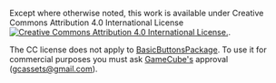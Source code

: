 Except where otherwise noted, this work is available under Creative Commons Attribution 4.0 International License [![Creative Commons Attribution 4.0 International License.](https://i.creativecommons.org/l/by/4.0/80x15.png)](http://creativecommons.org/licenses/by/4.0/).

The CC license does not apply to [BasicButtonsPackage](https://www.assetstore.unity3d.com/en/#!/content/15351). To use it for commercial purposes you must ask [GameCube's](https://www.assetstore.unity3d.com/en/#!/search/page=1/sortby=popularity/query=publisher:5840) approval (gcassets@gmail.com).